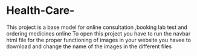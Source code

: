 # Health-Care-
This project is a base model for online consultation ,booking lab test and ordering medicines online
To open this project you have to run the navbar html file 
for the proper functioning of images in your website you havee to download and change the name of the images in the different files 
